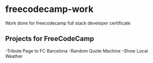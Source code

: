 # freecodecamp-work
Work done for freecodecamp full stack developer certificate

## Projects for FreeCodeCamp
-Tribute Page to FC Barcelona
-Random Quote Machine
-Show Local Weather
